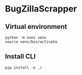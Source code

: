 # BugZillaScrapper

## Virtual environment

```
python -m venv venv
source venv/bin/activate
```

## Install CLI

```
pip install -e ./
```